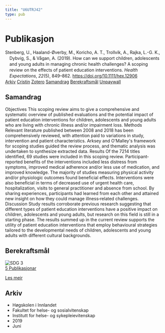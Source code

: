 ```yaml
---
title: "U6UTRJ42"
type: pub
---
```

<h1>Publikasjon</h1>
<article id="csl-bib-container-U6UTRJ42" class="csl-bib-container">
  <div class="csl-bib-body" style="line-height: 1.35; padding-left: 1em; text-indent:-1em;">
  <div class="csl-entry">Stenberg, U., Haaland-&#xD8;verby, M., Koricho, A. T., Trollvik, A., Rajka, L.-G. K., Dybvig, S., &amp; V&#xE5;gan, A. (2019). How can we support children, adolescents and young adults in managing chronic health challenges? A scoping review on the effects of patient education interventions. <i>Health Expectations</i>, <i>22</i>(5), 849&#x2013;862. <a href="https://doi.org/10.1111/hex.12906">https://doi.org/10.1111/hex.12906</a></div>
</div>
  <div class="csl-bib-buttons">
    <a href="#taxonomy-article-U6UTRJ42" class="csl-bib-button">Arkiv</a>
    <a href="https://app.cristin.no/results/show.jsf?id=1703401" alt="Cristin URL" class="csl-bib-button">Cristin</a>
    <a href="http://zotero.org/groups/5402882/items/U6UTRJ42" alt="Zotero URL" class="csl-bib-button">Zotero</a>
    <a href="#abstract-article-U6UTRJ42" class="csl-bib-button">Samandrag</a>
    <a href="#sdg-article-U6UTRJ42" class="csl-bib-button">Berekraftsmål</a>
    <a href="https://onlinelibrary.wiley.com/doi/pdfdirect/10.1111/hex.12906" class="csl-bib-button">Unpaywall</a>
  </div>
  <div id="csl-bib-meta-container-U6UTRJ42"></div>
</article>
<div id="csl-bib-meta-U6UTRJ42" class="csl-bib-meta">
  <article id="abstract-article-U6UTRJ42" class="abstract-article">
    <h1>Samandrag</h1>
    Objectives This scoping review aims to give a comprehensive and systematic overview of published evaluations and the potential impact of patient education interventions for children, adolescents and young adults who are living with chronic illness and/or impairment loss. Methods Relevant literature published between 2008 and 2018 has been comprehensively reviewed, with attention paid to variations in study, intervention and patient characteristics. Arksey and O'Malley's framework for scoping studies guided the review process, and thematic analysis was undertaken to synthesize extracted data. Results Of the 7214 titles identified, 69 studies were included in this scoping review. Participant‐reported benefits of the interventions included less distress from symptoms, improved medical adherence and/or less use of medication, and improved knowledge. The majority of studies measuring physical activity and/or physiologic outcomes found beneficial effects. Interventions were also beneficial in terms of decreased use of urgent health care, hospitalization, visits to general practitioner and absence from school. By sharing experiences, participants had learned from each other and attained new insight on how they could manage illness‐related challenges. Discussion Study results corroborate previous research suggesting that different types of patient education interventions have a positive impact on children, adolescents and young adults, but research on this field is still in a starting phase. The results summed up in the current review supports the utility of patient education interventions that employ behavioural strategies tailored to the developmental needs of children, adolescents and young adults with different cultural backgrounds.
  </article>
  <article id="sdg-article-U6UTRJ42" class="sdg-article">
    <h1>Berekraftsmål</h1>
    <div class="sdg-container"><div id="sdg3" class="sdg"> <img src="{{< params subfolder >}}images/sdg/sdg03_no.png" class="image" alt="SDG 3"> <div class="sdg-overlay"> <a href="{{< params subfolder >}}no/archive/?sdg=3#archive" class="sdg-publication-count"><span>5</span> Publikasjonar</a> <p><a href="NA" class="sdg-read-more">Les meir</a></p> </div> </div></div>
  </article>
  <article id="taxonomy-article-U6UTRJ42" class="taxonomy-article">
    <h1>Arkiv</h1>
    <ul>
      <li>Høgskolen i Innlandet</li>
      <li>Fakultet for helse- og sosialvitenskap</li>
      <li>Institutt for helse- og sykepleievitenskap</li>
      <li>2019</li>
      <li>Juni</li>
    </ul>
  </article>
</div>
